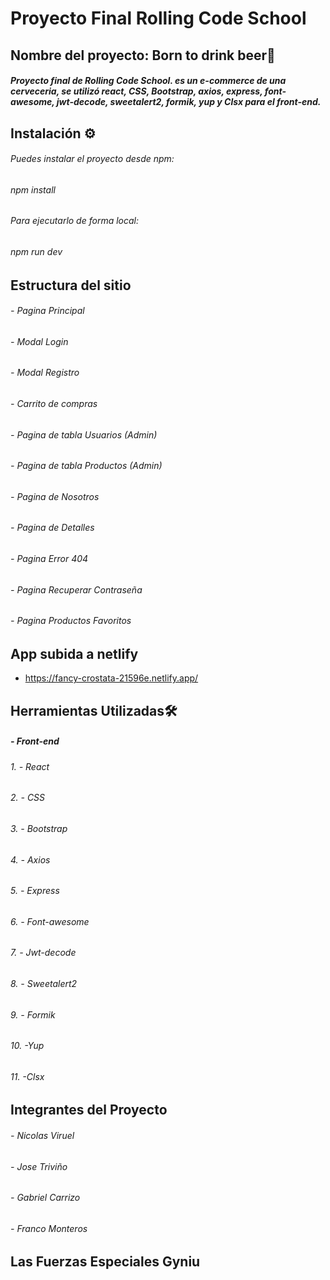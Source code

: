 # Proyecto Final Rolling Code School

## Nombre del proyecto: Born to drink beer🍻

#####  Proyecto final de Rolling Code School. es un e-commerce de una cerveceria, se utilizó react, CSS, Bootstrap, axios, express, font-awesome, jwt-decode, sweetalert2, formik, yup y Clsx para el front-end.

## Instalación ⚙️ 

###### Puedes instalar el proyecto desde npm:

###### npm install

###### Para ejecutarlo de forma local:

###### npm run dev

## Estructura del sitio

###### - Pagina Principal
###### - Modal Login
###### - Modal Registro
###### - Carrito de compras
###### - Pagina de tabla Usuarios (Admin)
###### -  Pagina de tabla Productos (Admin)
###### - Pagina de Nosotros
###### - Pagina de Detalles
###### - Pagina Error 404
###### - Pagina Recuperar Contraseña
###### - Pagina Productos Favoritos 

## App subida a netlify

- https://fancy-crostata-21596e.netlify.app/


## Herramientas Utilizadas🛠️

##### - Front-end
###### 1. - React
###### 2. - CSS
###### 3. - Bootstrap
###### 4. - Axios
###### 5. - Express
###### 6. - Font-awesome
###### 7. - Jwt-decode
###### 8. - Sweetalert2
###### 9. - Formik
###### 10. -Yup
###### 11. -Clsx

## Integrantes del Proyecto

###### - Nicolas Viruel
###### - Jose Triviño
###### - Gabriel Carrizo
###### - Franco Monteros

## Las Fuerzas Especiales Gyniu
